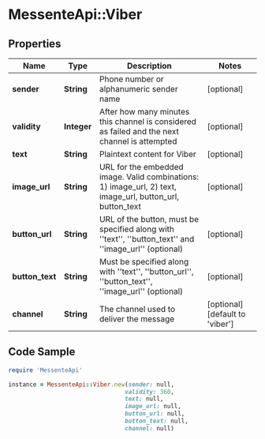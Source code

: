 # MessenteApi::Viber

## Properties

Name | Type | Description | Notes
------------ | ------------- | ------------- | -------------
**sender** | **String** | Phone number or alphanumeric sender name | [optional] 
**validity** | **Integer** | After how many minutes this channel is considered as failed and the next channel is attempted | [optional] 
**text** | **String** | Plaintext content for Viber | [optional] 
**image_url** | **String** | URL for the embedded image.    Valid combinations:    1) image_url,    2) text, image_url, button_url, button_text | [optional] 
**button_url** | **String** | URL of the button, must be specified along with &#39;&#39;text&#39;&#39;, &#39;&#39;button_text&#39;&#39; and &#39;&#39;image_url&#39;&#39; (optional) | [optional] 
**button_text** | **String** | Must be specified along with &#39;&#39;text&#39;&#39;, &#39;&#39;button_url&#39;&#39;, &#39;&#39;button_text&#39;&#39;, &#39;&#39;image_url&#39;&#39; (optional) | [optional] 
**channel** | **String** | The channel used to deliver the message | [optional] [default to &#39;viber&#39;]

## Code Sample

```ruby
require 'MessenteApi'

instance = MessenteApi::Viber.new(sender: null,
                                 validity: 360,
                                 text: null,
                                 image_url: null,
                                 button_url: null,
                                 button_text: null,
                                 channel: null)
```


